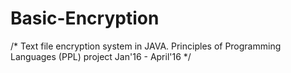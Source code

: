 # Basic-Encryption

/* Text file encryption system in JAVA.
   Principles of Programming Languages (PPL) project
   Jan'16 - April'16
*/
